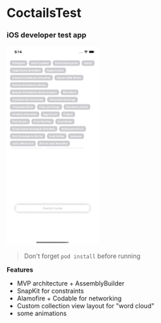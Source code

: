 # CoctailsTest
### iOS developer test app

<p>
  <img src="./demo.gif", height = 450/>
</p>


> Don't forget `pod install` before running

**Features**

- MVP architecture + AssemblyBuilder
- SnapKit for constraints
- Alamofire + Codable for networking
- Custom collection view layout for "word cloud"
- some animations
